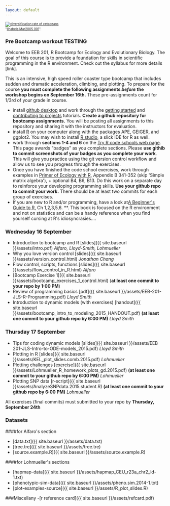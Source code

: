 ```yaml
---
layout: default
---
```


<p><font size=1>
<a href="http://bamm-project.org/_images/xIntroFig_whalerates.png"><img src="http://bamm-project.org/_images/xIntroFig_whalerates.png" alt="diversification rate of cetaceans"></a><br>"<a href="http://bamm-project.org/_images/xIntroFig_whalerates.png">Ilhabela Mar2005 001</a>".</p>
</font>


### Pre Bootcamp workout TESTING
Welcome to EEB 201, R Bootcamp for Ecology and Evolutionary Biology. The goal of this course is to provide a foundation for skills in scientific programming in the R environment. Check out the syllabus for more details [link].

This is an intensive, high speed roller coaster type bootcamp that includes sudden and dramatic acceleration, climbing, and plotting. To prepare for the course **you must complete the following assignments *before* the workshop begins on September 16th.** These pre-assignments count for 1/3rd of your grade in course.

- install [github desktop](https://desktop.github.com/) and work through the [getting started](https://help.github.com/desktop/guides/getting-started/) and [contributing to projects](https://help.github.com/desktop/guides/contributing/) tutorials. **Create a github repository for bootcamp assignments.** You will be posting all assignments to this repository and sharing it with the instructors for evaluation.
- install [R](http://cran.r-project.org/) on your computer  along with the packages APE, GEIGER, and ggplot2. You may wish to install [R studio](https://www.rstudio.com/products/rstudio/download/), a slick IDE for R as well.
- work through **sections 1-4 and 6** on the [Try R code schools web page](http://tryr.codeschool.com/). This page awards "badges" as you complete sections. Please **use githib to commit screenshots of your badges as you complete your work**. This will give you practice using the git version control workflow and allow us to see you progress through the exercises.
- Once you have finished the code school exercises,  work through examples in [Primer of Ecology with R](http://link.springer.com/book/10.1007/978-0-387-89882-7), Appendix B 341-352 (skip 'Simple matrix algebra'), + optional B4, B6, B13. Do this work on a separate day to reinforce your developing programming skills.  **Use your github repo to commit your work.** There should be at least two commits for each group of exercises. 
- If you are new to R and/or programming, have a look at[A Beginner's Guide to R](http://link.springer.com/book/10.1007/978-0-387-93837-0), Ch 1,2,3,5,6. **. This book is focused on the R environment and not on statistics and can be a handy reference when you find yourself cursing at R's idiosyncrasies.... 





### Wednesday 16 September
- Introduction to bootcamp and R [slides]({{ site.baseurl }}/assets/intro.pdf) *Alfaro,  Lloyd-Smith, Lohmueller*
- Why you love version control [slides]({{ site.baseurl }}/assets/version_control.html) *Jonathan Chang*
- Flow control, scripts, functions [slides]({{ site.baseurl }}/assets/flow_control_in_R.html) *Alfaro*
- [Bootcamp Exercise 1]({{ site.baseurl }}/assets/bootcamp_exercises_1_control.html) (**at least one commit to your repo by 1:00 PM**)
- Review of programming basics [pdf]({{ site.baseurl }}/assets/EEB-201-JLS-R-Programming.pdf) *Lloyd Smith*
- Introduction to dynamic models (with exercises) [handout]({{ site.baseurl }}/assets/bootcamp_intro_to_modeling_2015_HANDOUT.pdf) **(at least one commit to your github repo by 6:00 PM)** *Lloyd Smith*

### Thursday 17 September
- Tips for coding dynamic models [slides]({{ site.baseurl }}/assets/EEB 201-JLS-Intro-to-ODE-models_2015.pdf) *Lloyd Smith*
- Plotting in R [slides]({{ site.baseurl }}/assets/KEL_plot_slides.comb.2015.pdf) *Lohmueller*
- Plotting challenges [exercise]({{ site.baseurl }}/assets/Lohmueller_R_homework_plots_gd.2015.pdf) **(at least one commit to your github repo by 6:00 PM)** *Lohmueller*
- Plotting SNP data [r-script]({{ site.baseurl }}/assets/AnalyzeSNPdata.2015.student.R) **(at least one commit to your github repo by 6:00 PM)** *Lohmueller*

All exercises (final commits) must submitted to your repo by **Thursday, September 24th**


### Datasets 
####for Alfaro's section
- [data.txt]({{ site.baseurl }}/assets/data.txt)
- [tree.tre]({{ site.baseurl }}/assets/tree.tre)
- [source.example.R]({{ site.baseurl }}/assets/source.example.R)

####for Lohmueller's sections
- [hapmap-data]({{ site.baseurl }}/assets/hapmap_CEU_r23a_chr2_ld-1.txt)
- [phenotypic-sim-data]({{ site.baseurl }}/assets/pheno.sim.2014-1.txt)
- [plot-examples-source]({{ site.baseurl }}/assets/R_plot_slides.R)

###Miscellany
-[r reference card]({{ site.baseurl }}/assets/refcard.pdf)




